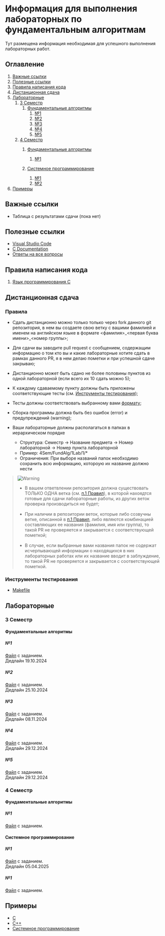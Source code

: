 # Информация для выполнения лабораторных по фундаментальным алгоритмам
Тут размещена информация необходимая для успешного выполнения лабораторных работ.

## Оглавление
1. [Важные ссылки](#важные-ссылки)
2. [Полезные ссылки](#полезные-ссылки)
3. [Правила написания кода](#правила-написания-кода)
4. [Дистанционная сдача](#дистанционная-сдача)
5. [Лабораторные](#лабораторные)
    1. [3 Семестр](#3-семестр)
        1. [Фундаментальные алгоритмы](#3_sem_fund)
            1. [№1](#3_sem_fund_1)
            2. [№2](#3_sem_fund_2)
            3. [№3](#3_sem_fund_3)
            4. [№4](#3_sem_fund_4)
            5. [№5](#3_sem_fund_5)
    2. [4 Семестр](#4-семестр)
        1. [Фундаментальные алгоритмы](#4_sem_fund)
            1. [№1](#4_sem_fund_1)
            
        2. [Системное программирование](#4_sem_sys_prog)
            1. [№1](#4_sem_sys_prog_1)
            2. [№2](#4_sem_sys_prog_2)
6. [Примеры](#примеры)

## Важные ссылки
- Таблица с результатами сдачи (пока нет)

## Полезные ссылки
- [Visual Studio Code](https://code.visualstudio.com/download)
- [C Documentation](https://en.cppreference.com/w/c)
- [Ответы на все вопросы](https://yandex.ru/)

## Правила написания кода

1. [Язык программирования C](./CCodeStyle.md)


## Дистанционная сдача
### Правила
- Сдать дистанционно можно только только через fork данного git репозитория, в нем вы создаете свою ветку с вашими фамилией и именем на английском языке в формате <фамилия>\_<первая буква имени>\_<номер группы>;
- Для сдачи вы заводите pull request с сообщением, содержащим информацию о том кто вы и какие лабораторные хотите сдать в рамках данного PR, я в нем делаю пометки и при успешной сдаче закрываю;

- Дистанционно может быть сдано не более половины пунктов из одной лабораторной (если всего их 10 сдать можно 5);
- К каждому сдаваемому пункту должны быть приложены соответствующие тесты (см. [Инструменты тестирования](#инструменты-тестирования));
- Тесты должны соответствовать выбранному вами [формату](#инструменты-тестирования);
- Сборка программы должна быть без ошибок (error) и предупреждений (warning);
- Ваши лабораторные должны располагаться в папках в иерархическом порядке
    - Cтруктура: Семестр -> Название предмета -> Номер лабораторной -> Номер пункта лабораторной
    - Пример: 4Sem/FundAlg/1Lab/1/*
    - Ограничения: При выборе названий папок необходимо сохранить всю информацию, котороую их название должно нести

> <picture>
>   <source media="(prefers-color-scheme: light)" srcset="https://raw.githubusercontent.com/Mqxx/GitHub-Markdown/main/blockquotes/badge/light-theme/warning.svg">
>   <img alt="Warning" src="https://raw.githubusercontent.com/Mqxx/GitHub-Markdown/main/blockquotes/badge/dark-theme/warning.svg">
> </picture><br>
>
> <ul> 
>    <li style="margin-bottom:1rem">В вашем ответвлении репозитория должна существовать ТОЛЬКО ОДНА ветка (см. <a href="#правила">п.1 Правил</a>), в которой нахоядтся готовые для сдачи лабораторные работы, из других веток проверка производиться не будет;</li>
>    <li style="margin-bottom:1rem">При наличии в репозитории веток, которые либо созвучны ветке, описанной в <a href="#правила">п.1 Правил</a>, либо являются комбинацией составляющих ее названия (фамилия, имя или группа), то такой PR не проверяется и закрывается с соответствующей пометкой;</li>
>    <li>В случае, если выбранные вами названия папок не содержат исчерпывающей информации о находящихся в них лабораторных работах или их название вводит в заблуждение, то такой PR не проверяется и закрывается с соответствующей пометкой.</li>
> </ul>


### Инструменты тестирования

- [Makefile](./MakeTesting.md)


## Лабораторные
### 3 Семестр
#### <div id="3_sem_fund">Фундаментальные алгоритмы</div>

##### <div id="3_sem_fund_1">№1</div>
[Файл](./FundAlgorithms/3Sem/Lab1.pdf) с заданием. </br> Дедлайн 19.10.2024

##### <div id="3_sem_fund_2">№2</div>
[Файл](./FundAlgorithms/3Sem/Lab2.pdf) с заданием. </br> Дедлайн 25.10.2024

##### <div id="3_sem_fund_3">№3</div>
[Файл](./FundAlgorithms/3Sem/Lab3.pdf) с заданием. </br> Дедлайн 08.11.2024

##### <div id="3_sem_fund_4">№4</div>
[Файл](./FundAlgorithms/3Sem/Lab4.pdf) с заданием. </br> Дедлайн 29.12.2024

##### <div id="3_sem_fund_5">№5</div>
[Файл](./FundAlgorithms/3Sem/Lab5.pdf) с заданием. </br> Дедлайн 29.12.2024


### 4 Семестр
#### <div id="4_sem_fund">Фундаментальные алгоритмы</div>

##### <div id="4_sem_fund_1">№1</div>
[Файл](./FundAlgorithms/4Sem/Lab1.md) с заданием.



#### <div id="4_sem_sys_prog">Системное программирование</div>

##### <div id="4_sem_sys_prog_1">№1</div>
[Файл](./SysProgramming/4Sem/1.pdf) с заданием. </br> Дедлайн 05.04.2025

##### <div id="4_sem_sys_prog_2">№1</div>
[Файл](./SysProgramming/4Sem/2.md) с заданием. </br>

## Примеры
- [С](./examples/C/)
- [C++](./examples/CPP/)
- [Системное программирование](./examples/SysProg/)
